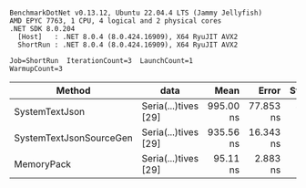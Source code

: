 ```

BenchmarkDotNet v0.13.12, Ubuntu 22.04.4 LTS (Jammy Jellyfish)
AMD EPYC 7763, 1 CPU, 4 logical and 2 physical cores
.NET SDK 8.0.204
  [Host]   : .NET 8.0.4 (8.0.424.16909), X64 RyuJIT AVX2
  ShortRun : .NET 8.0.4 (8.0.424.16909), X64 RyuJIT AVX2

Job=ShortRun  IterationCount=3  LaunchCount=1  
WarmupCount=3  

```
| Method                  | data                 | Mean      | Error     | StdDev   | Min       | Max       | Gen0   | Allocated |
|------------------------ |--------------------- |----------:|----------:|---------:|----------:|----------:|-------:|----------:|
| SystemTextJson          | Seria(...)tives [29] | 995.00 ns | 77.853 ns | 4.267 ns | 990.10 ns | 997.86 ns | 0.0038 |     464 B |
| SystemTextJsonSourceGen | Seria(...)tives [29] | 935.56 ns | 16.343 ns | 0.896 ns | 934.53 ns | 936.16 ns | 0.0067 |     568 B |
| MemoryPack              | Seria(...)tives [29] |  95.11 ns |  2.883 ns | 0.158 ns |  95.01 ns |  95.29 ns | 0.0014 |     120 B |
